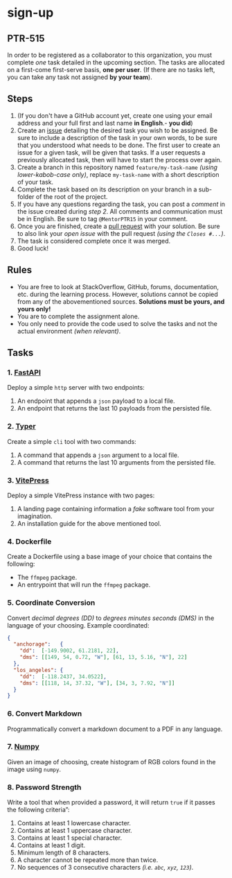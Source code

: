 # sign-up

## PTR-515

In order to be registered as a collaborator to this organization, you must complete *one* task detailed in the upcoming section. The tasks are allocated on a first-come first-serve basis, **one per user**.
(If there are no tasks left, you can take any task not assigned **by your team**).

## Steps

1. (If you don't have a GitHub account yet, create one using your email address and your full first and last name **in English**.- **you did**)
2. Create an [issue](https://github.com/ptr-15/sign-up-2/issues/new) detailing the desired task you wish to be assigned. Be sure to include a description of the task in your own words, to be sure that you understood what needs to be done. The first user to create an issue for a given task, will be given that tasks. If a user requests a previously allocated task, then will have to start the process over again.
3. Create a branch in this repository named `feature/my-task-name` *(using lower-kabob-case only)*, replace `my-task-name` with a short description of your task.
4. Complete the task based on its description on your branch in a sub-folder of the root of the project.
5. If you have any questions regarding the task, you can post a *comment* in the issue created during *step 2*. All comments and communication must be in English. Be sure to tag `@MentorPTR15` in your comment.
6. Once you are finished, create a [pull request](https://github.com/ptr-15/sign-up-2/compare) with your solution. Be sure to also link your *open issue* with the pull request *(using the `Closes #...`)*.
7. The task is considered complete once it was merged.
8. Good luck!

## Rules

- You are free to look at StackOverflow, GitHub, forums, documentation, etc. during the learning process. However, solutions cannot be copied from any of the abovementioned sources. **Solutions must be yours, and yours only!**
- You are to complete the assignment alone.
- You only need to provide the code used to solve the tasks and not the actual environment *(when relevant)*.

## Tasks

### 1. [FastAPI](https://fastapi.tiangolo.com/)

Deploy a simple `http` server with two endpoints:

1. An endpoint that appends a `json` payload to a local file.
2. An endpoint that returns the last 10 payloads from the persisted file.

### 2. [Typer](https://typer.tiangolo.com/)

Create a simple `cli` tool with two commands:

1. A command that appends a `json` argument to a local file.
2. A command that returns the last 10 arguments from the persisted file.

### 3. [VitePress](https://vitepress.dev/)

Deploy a simple VitePress instance with two pages:

1. A landing page containing information a *fake* software tool from your imagination.
2. An installation guide for the above mentioned tool.

### 4. Dockerfile

Create a Dockerfile using a base image of your choice that contains the following:

- The `ffmpeg` package.
- An entrypoint that will run the `ffmpeg` package.

### 5. Coordinate Conversion

Convert *decimal degrees (DD)* to *degrees minutes seconds (DMS)* in the language of your choosing. Example coordinated:

```json
{
  "anchorage":   {
    "dd":  [-149.9002, 61.2181, 22],
    "dms": [[149, 54, 0.72, "W"], [61, 13, 5.16, "N"], 22]
  },
  "los_angeles": {
    "dd":  [-118.2437, 34.0522],
    "dms": [[118, 14, 37.32, "W"], [34, 3, 7.92, "N"]]
  }
}
```

### 6. Convert Markdown

Programmatically convert a markdown document to a PDF in any language.

### 7. [Numpy](https://numpy.org/)

Given an image of choosing, create histogram of RGB colors found in the image using `numpy`.

### 8. Password Strength

Write a tool that when provided a password, it will return `true` if it passes the following criteria”:

1. Contains at least 1 lowercase character.
2. Contains at least 1 uppercase character.
3. Contains at least 1 special character.
4. Contains at least 1 digit.
5. Minimum length of 8 characters.
6. A character cannot be repeated more than twice.
7. No sequences of 3 consecutive characters *(i.e. `abc`, `xyz`, `123`)*.
